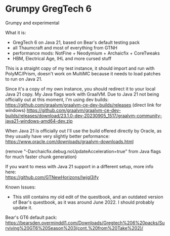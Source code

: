 # Grumpy GregTech 6
Grumpy and experimental

What it is: 
+ GregTech 6 on Java 21, based on Bear's default testing pack
+ all Thaumcraft and most of everything from GTNH
+ performance mods: NotFine + Neodymium + Archaicfix + CoreTweaks
+ HBM, Electrical Age, IHL and more cursed stuff
 
This is a straight copy of my test instance, it should import and run with PolyMC/Prism, doesn't work on MultiMC because it needs to load patches to run on Java 21.

Since it's a copy of my own instance, you should redirect it to your local Java 21 copy. My Java flags work with GraalVM.
Due to Java 21 not being officially out at this moment, I'm using dev builds:  
https://github.com/graalvm/graalvm-ce-dev-builds/releases
(direct link for windows) https://github.com/graalvm/graalvm-ce-dev-builds/releases/download/23.1.0-dev-20230905_1517/graalvm-community-java21-windows-amd64-dev.zip

When Java 21 is officially out I'll use the build offered directly by Oracle, as they usually have very slightly better peformance:    
https://www.oracle.com/downloads/graalvm-downloads.html  
 
(remove "-Darchaicfix.debug.noUpdateAcceleration=true" from Java flags for much faster chunk generation) 

If you want to mess with Java 21 support in a different setup, more info here:  
https://github.com/GTNewHorizons/lwjgl3ify
 
 Known Issues:
 - This still contains my old edit of the questbook, and an outdated version of Bear's questbook, as it was around June 2022. I should probably update it.

Bear's GT6 default pack:  
https://bearsden.overminddl1.com/Downloads/Gregtech%206%20packs/Surviving%20GT6%20Season%203(cont.%20from%20Take%202)/
